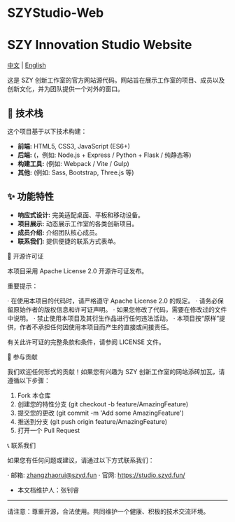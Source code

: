 # SZYStudio-Web

# SZY Innovation Studio Website

[中文](README.md) | [English](README_EN.md)

这是 SZY 创新工作室的官方网站源代码。网站旨在展示工作室的项目、成员以及创新文化，并为团队提供一个对外的窗口。

## 🚀 技术栈

这个项目基于以下技术构建：

*   **前端:** HTML5, CSS3, JavaScript (ES6+)
*   **后端:** (，例如: Node.js + Express / Python + Flask / 纯静态等)
*   **构建工具:** (例如: Webpack / Vite / Gulp)
*   **其他:** (例如: Sass, Bootstrap, Three.js 等)

## ✨ 功能特性

*   **响应式设计:** 完美适配桌面、平板和移动设备。
*   **项目展示:** 动态展示工作室的各类创新项目。
*   **成员介绍:** 介绍团队核心成员。
*   **联系我们:** 提供便捷的联系方式表单。

📄 开源许可证

本项目采用 Apache License 2.0 开源许可证发布。

重要提示：

· 在使用本项目的代码时，请严格遵守 Apache License 2.0 的规定。
· 请务必保留原始作者的版权信息和许可证声明。
· 如果您修改了代码，需要在修改过的文件中说明。
· 禁止使用本项目及其衍生作品进行任何违法活动。
· 本项目按“原样”提供，作者不承担任何因使用本项目而产生的直接或间接责任。

有关此许可证的完整条款和条件，请参阅 LICENSE 文件。

🤝 参与贡献

我们欢迎任何形式的贡献！如果您有兴趣为 SZY 创新工作室的网站添砖加瓦，请遵循以下步骤：

1. Fork 本仓库
2. 创建您的特性分支 (git checkout -b feature/AmazingFeature)
3. 提交您的更改 (git commit -m 'Add some AmazingFeature')
4. 推送到分支 (git push origin feature/AmazingFeature)
5. 打开一个 Pull Request

📞 联系我们

如果您有任何问题或建议，请通过以下方式联系我们：

· 邮箱: zhangzhaorui@szyd.fun
· 官网: https://studio.szyd.fun/
* 本文档维护人：张钊睿
---

请注意：尊重开源，合法使用。共同维护一个健康、积极的技术交流环境。
